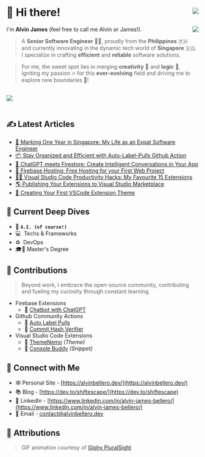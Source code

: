 # 👋 Hi there! <img align="right" style="margin-top: 5px" src="https://komarev.com/ghpvc/?username=shiftEscape&style=for-the-badge&color=E05D44" />

<img src="https://github.com/shiftEscape/shiftEscape/assets/2888535/67585c87-bda8-4a69-9066-59f3eaf36aa9" align="right" />

I'm **Alvin James** (feel free to call me Alvin or James!).

> A **Senior Software Engineer** 🧑‍💻, proudly from the **Philippines** 🇵🇭 and currently innovating in the dynamic tech world of **Singapore** 🇸🇬. I specialize in crafting **efficient** and **reliable** software solutions.

> For me, the sweet spot lies in merging **creativity** 🎨 and **logic** 🧠, igniting my passion 🔥 for this **ever-evolving** field and driving me to explore new boundaries 💯!

<br/>

<div>
  <a href="https://www.buymeacoffee.com/shiftEscapeAlvin">
    <img src="https://www.buymeacoffee.com/assets/img/custom_images/orange_img.png" />
  </a>
</div>

<br/>

## ✍️ Latest Articles
<!-- BLOG-POST-LIST:START -->
- [💼 Marking One Year in Singapore: My Life as an Expat Software Engineer](https://dev.to/shiftescape/marking-one-year-in-singapore-my-life-as-an-expat-software-engineer-10h6)
- [📦 Stay Organized and Efficient with Auto-Label-Pulls Github Action](https://dev.to/shiftescape/stay-organized-and-efficient-with-auto-label-pulls-github-action-29pi)
- [🤖 ChatGPT meets Firestore: Create Intelligent Conversations in Your App](https://dev.to/shiftescape/chatgpt-meets-firestore-create-intelligent-conversations-in-your-app-11mj)
- [🚀 Firebase Hosting: Free Hosting for your First Web Project](https://dev.to/shiftescape/firebase-hosting-free-hosting-for-your-first-web-project-28n8)
- [🧑‍💻 Visual Studio Code Productivity Hacks: My Favourite 15 Extensions](https://dev.to/shiftescape/visual-studio-code-productivity-hacks-my-favourite-15-extensions-1gb7)
- [🌎 Publishing Your Extensions to Visual Studio Marketplace](https://dev.to/shiftescape/publishing-your-extensions-to-visual-studio-marketplace-49ma)
- [🎨 Creating Your First VSCode Extension Theme](https://dev.to/shiftescape/creating-your-first-vscode-extension-9d4)
<!-- BLOG-POST-LIST:END -->

## 🔬 Current Deep Dives
- 🤖 **`A.I. (of course!)`**
- 💻 &nbsp;Techs & Frameworks
- ♻️ &nbsp;DevOps
- 🎓🤞 Master's Degree

## 🌟 Contributions
> Beyond work, I embrace the open-source community, contributing and fueling my curiosity through constant learning.

- Firebase Extensions
  - 🤖 [Chatbot with ChatGPT](https://extensions.dev/extensions/shiftescape/firestore-chatgpt-bot)
- Github Community Actions
  - 🔖 [Auto Label Pulls](https://github.com/marketplace/actions/auto-label-pulls)
  - 📇 [Commit Hash Verifier](https://github.com/marketplace/actions/commit-hash-verifier)
- Visual Studio Code Extensions
  - 🎨 [ThemeNemo](https://marketplace.visualstudio.com/items?itemName=AlvinJamesBellero.theme-nemo) _(Theme)_
  - 📜 [Console Buddy](https://marketplace.visualstudio.com/items?itemName=AlvinJamesBellero.console-buddy) _(Snippet)_

## 🤝 Connect with Me
- 🕸️ Personal Site - [https://alvinbellero.dev/](https://alvinbellero.dev/)
- 📚 Blog - [https://dev.to/shiftescape/](https://dev.to/shiftescape)
- 🧳 LinkedIn - [https://www.linkedin.com/in/alvin-james-bellero/](https://www.linkedin.com/in/alvin-james-bellero/)
- 📧 Email - [contact@alvinbellero.dev](mailto:contact@alvinbellero.dev)

## 🙇 Attributions
> GIF animation courtesy of [Giphy PluralSight](https://giphy.com/Pluralsight/)

